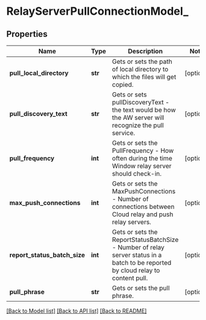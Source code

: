 # RelayServerPullConnectionModel_

## Properties
Name | Type | Description | Notes
------------ | ------------- | ------------- | -------------
**pull_local_directory** | **str** | Gets or sets the path of local directory to which the files will get copied. | [optional] 
**pull_discovery_text** | **str** | Gets or sets pullDiscoveryText - the text would be how the AW server will recognize the pull service. | [optional] 
**pull_frequency** | **int** | Gets or sets the PullFrequency - How often during the time Window relay server should check-in. | [optional] 
**max_push_connections** | **int** | Gets or sets the MaxPushConnections - Number of connections between Cloud relay and push relay servers. | [optional] 
**report_status_batch_size** | **int** | Gets or sets the ReportStatusBatchSize - Number of relay server status in a batch to be reported by cloud relay to content pull. | [optional] 
**pull_phrase** | **str** | Gets or sets the pull phrase. | [optional] 

[[Back to Model list]](../README.md#documentation-for-models) [[Back to API list]](../README.md#documentation-for-api-endpoints) [[Back to README]](../README.md)


